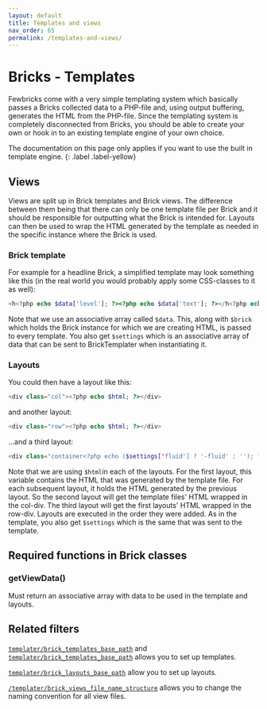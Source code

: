 ```yaml
---
layout: default
title: Templates and views 
nav_order: 65
permalink: /templates-and-views/
---
```


# Bricks - Templates
Fewbricks come with a very simple templating system which basically passes a Bricks collected data to a PHP-file and,
 using output buffering, generates the HTML from the PHP-file. Since the templating system is completely disconnected 
 from Bricks, you should be able to create your own or hook in to an existing template engine of your own choice.
 
The documentation on this page only applies if you want to use the built in template engine.
{: .label .label-yellow}

## Views
Views are split up in Brick templates and Brick views. The difference between them being that there can only be one 
template file per Brick and it should be responsible for outputting what the Brick is intended for. Layouts can then 
be used to wrap the HTML generated by the template as needed in the specific instance where the Brick is used.

### Brick template
For example for a headline Brick, a simplified template may look something like this (in the real world you would
probably apply some CSS-classes to it as well):

```php
<h<?php echo $data['level']; ?><?php echo $data['text']; ?></h<?php echo $data['level'] ?>>
```

Note that we use an associative array called `$data`. This, along with `$brick` which holds the Brick instance for which
 we are creating HTML, is passed to every template. You also get `$settings` which is an associative array 
 of data that can be sent to BrickTemplater when instantiating it.

### Layouts
You could then have a layout like this:

```php
<div class="col"><?php echo $html; ?></div>
```

and another layout:

```php
<div class="row"><?php echo $html; ?></div>
```

...and a third layout:

```php
<div class="container<?php echo ($settings['fluid'] ? '-fluid' : ''); ?>"><?php echo $html; ?></div>
```

Note that we are using `$html`in each of the layouts. For the first layout, this variable contains the HTML that 
was generated by the template file. For each subsequent layout, it holds the HTML generated by the previous layout. 
So the second layout will get the template files' HTML wrapped in the col-div. The third layout will get the 
first layouts' HTML wrapped in the row-div. Layouts are executed in the order they were added. As in the template, you
also get `$settings` which is the same that was sent to the template.

## Required functions in Brick classes

### getViewData()
Must return an associative array with data to be used in the template and layouts.

## Related filters
[`templater/brick_templates_base_path`](/filters/templater--brick-templates-base-path) and 
[`templater/brick_templates_base_path`](/filters/templater--brick-templates-base-path) allows you to set up templates.

[`templater/brick_layouts_base_path`](/filters/templater--brick-layouts-base-path/) allow you to set up layouts.

[`/templater/brick_views_file_name_structure`](/filters/templater--brick-views-file-name-structure/) allows you to 
change the naming convention for all view files.  
